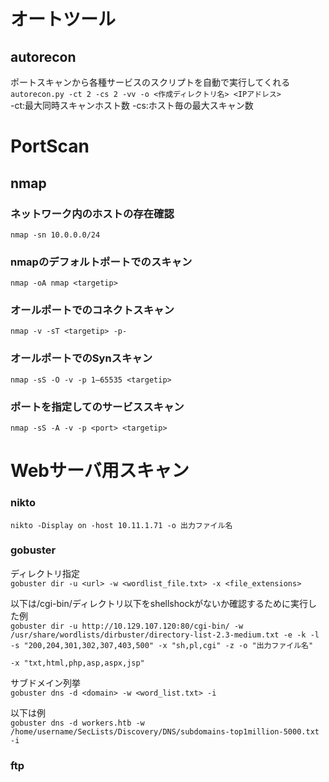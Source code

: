 
# オートツール
## autorecon
ポートスキャンから各種サービスのスクリプトを自動で実行してくれる  
`autorecon.py -ct 2 -cs 2 -vv -o <作成ディレクトリ名> <IPアドレス>`  
-ct:最大同時スキャンホスト数 -cs:ホスト毎の最大スキャン数

# PortScan

## nmap
### ネットワーク内のホストの存在確認
`nmap -sn 10.0.0.0/24`

### nmapのデフォルトポートでのスキャン
`nmap -oA nmap <targetip>`

### オールポートでのコネクトスキャン
`nmap -v -sT <targetip> -p- `

### オールポートでのSynスキャン
`nmap -sS -O -v -p 1–65535 <targetip>`

### ポートを指定してのサービススキャン
`nmap -sS -A -v -p <port> <targetip>`

# Webサーバ用スキャン

### nikto  
`nikto -Display on -host 10.11.1.71 -o 出力ファイル名`

### gobuster
ディレクトリ指定  
`gobuster dir -u <url> -w <wordlist_file.txt> -x <file_extensions>`

以下は/cgi-bin/ディレクトリ以下をshellshockがないか確認するために実行した例  
`gobuster dir -u http://10.129.107.120:80/cgi-bin/ -w /usr/share/wordlists/dirbuster/directory-list-2.3-medium.txt -e -k -l -s "200,204,301,302,307,403,500" -x "sh,pl,cgi" -z -o "出力ファイル名"`

`-x "txt,html,php,asp,aspx,jsp"`

サブドメイン列挙  
`gobuster dns -d <domain> -w <word_list.txt> -i`

以下は例  
`gobuster dns -d workers.htb -w /home/username/SecLists/Discovery/DNS/subdomains-top1million-5000.txt -i`

### ftp
